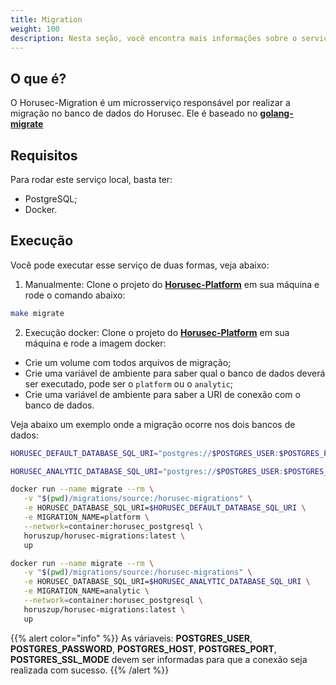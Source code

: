 ```yaml
---
title: Migration
weight: 100
description: Nesta seção, você encontra mais informações sobre o serviço de migração para o banco de dados.
---
```


## **O que é?** 

O Horusec-Migration é um microsserviço responsável por realizar a migração no banco de dados do Horusec. Ele é baseado no [**golang-migrate**](https://github.com/golang-migrate/migrate)


## **Requisitos**

Para rodar este serviço local, basta ter:

* PostgreSQL;
* Docker.

## **Execução**
Você pode executar esse serviço de duas formas, veja abaixo: 

1.  Manualmente: Clone o projeto do [**Horusec-Platform**](https://github.com/ZupIT/horusec-platform) em sua máquina e rode o comando abaixo:
```bash
make migrate
```

2. Execução docker: Clone o projeto do [**Horusec-Platform**](https://github.com/ZupIT/horusec-platform) em sua máquina e rode a imagem docker:

  * Crie um volume com todos arquivos de migração;
  * Crie uma variável de ambiente para saber qual o banco de dados deverá ser executado, pode ser o `platform` ou o `analytic`;
  * Crie uma variável de ambiente para saber a URI de conexão com o banco de dados.

Veja abaixo um exemplo onde a migração ocorre nos dois bancos de dados:


```bash
HORUSEC_DEFAULT_DATABASE_SQL_URI="postgres://$POSTGRES_USER:$POSTGRES_PASSWORD@$POSTGRES_HOST:$POSTGRES_PORT/horusec_db?sslmode=$POSTGRES_SSL_MODE"

HORUSEC_ANALYTIC_DATABASE_SQL_URI="postgres://$POSTGRES_USER:$POSTGRES_PASSWORD@$POSTGRES_HOST:$POSTGRES_PORT/horusec_analytic_db?sslmode=$POSTGRES_SSL_MODE"

docker run --name migrate --rm \
   -v "$(pwd)/migrations/source:/horusec-migrations" \
   -e HORUSEC_DATABASE_SQL_URI=$HORUSEC_DEFAULT_DATABASE_SQL_URI \
   -e MIGRATION_NAME=platform \
   --network=container:horusec_postgresql \
   horuszup/horusec-migrations:latest \
   up

docker run --name migrate --rm \
   -v "$(pwd)/migrations/source:/horusec-migrations" \
   -e HORUSEC_DATABASE_SQL_URI=$HORUSEC_ANALYTIC_DATABASE_SQL_URI \
   -e MIGRATION_NAME=analytic \
   --network=container:horusec_postgresql \
   horuszup/horusec-migrations:latest \
   up
```


{{% alert color="info" %}}
 As váriaveis: **POSTGRES_USER**, **POSTGRES_PASSWORD**, **POSTGRES_HOST**, **POSTGRES_PORT**, **POSTGRES_SSL_MODE** devem ser informadas para que a conexão seja realizada com sucesso.
{{% /alert %}}
